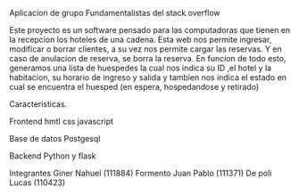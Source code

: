 Aplicacion de grupo Fundamentalistas del stack overflow

Este proyecto es un software pensado para las computadoras que tienen en la recepcion los hoteles de una cadena.
Esta web nos permite ingresar, modificar o borrar clientes, a su vez nos permite cargar las reservas.
Y en caso de anulacion de reserva, se borra la reserva.
En funcion de todo esto, generamos una lista de huespedes la cual nos indica su ID ,el hotel y la habitacion, su horario de ingreso y salida y tambien nos indica el estado en cual se encuentra el huesped (en espera, hospedandose y retirado)

Caracteristicas.

Frontend
hmtl
css
javascript

Base de datos
Postgesql 

Backend 
Python y flask

Integrantes
Giner Nahuel (111884)
Formento Juan Pablo (111371)
De poli Lucas (110423)
